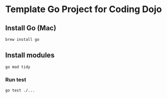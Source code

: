 # Template Go Project for Coding Dojo

## Install Go (Mac)

```sh
brew install go
```

## Install modules

```sh
go mod tidy
```

### Run test

```sh
go test ./...
```
